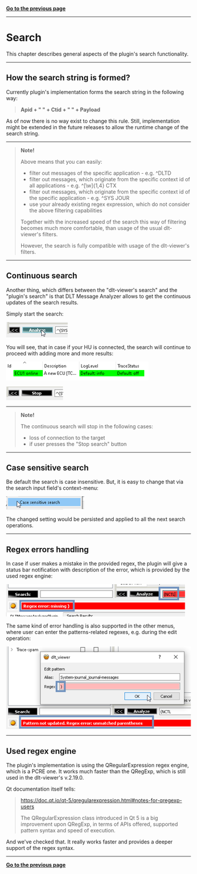 [**Go to the previous page**](../../README.md)

----

# Search

This chapter describes general aspects of the plugin's search functionality.

----

## How the search string is formed?

Currently plugin's implementation forms the search string in the following way:

> **Apid + " " + Ctid + " " + Payload**

As of now there is no way exist to change this rule. Still, implementation might be extended in the future releases to allow the runtime change of the search string.

----

> **Note!**
>
> Above means that you can easily: 
> - filter out messages of the specific application - e.g. ^DLTD
> - filter out messages, which originate from the specific context id of all applications - e.g. ^[\w]{1,4} CTX
> - filter out messages, which originate from the specific context id of the specific application - e.g. ^SYS JOUR
> - use your already existing regex expression, which do not consider the above filtering capabilities
>
> Together with the increased speed of the search this way of filtering becomes much more comfortable, than usage of the usual dlt-viewer's filters.
>
> However, the search is fully compatible with usage of the dlt-viewer's filters.

----

## Continuous search

Another thing, which differs between the "dlt-viewer's search" and the "plugin's search" is that DLT Message Analyzer allows to get the continuous updates of the search results.

Simply start the search:

![Screenshot of the start of the search](./start_search.png)

You will see, that in case if your HU is connected, the search will continue to proceed with adding more and more results:

![Screenshot of the connected ECU](./ECU_connected.png)

![Screenshot of the connected ECU](./search_ongoing.png)

----

> **Note!**
>
> The continuous search will stop in the following cases:
> - loss of connection to the target
> - if user presses the "Stop search" button

----

## Case sensitive search

Be default the search is case insensitive. 
But, it is easy to change that via the search input field's context-menu:

![Screenshot of the "Case sensitive search" context-menu item](./case_sensitive_search.png)

The changed setting would be persisted and applied to all the next search operations.

----

## Regex errors handling

In case if user makes a mistake in the provided regex, the plugin will give a status bar notification with description of the error, which is provided by the used regex engine:

![Screenshot of the attempt to apply regex which contains the error](./regex_with_error.png)

The same kind of error handling is also supported in the other menus, where user can enter the patterns-related regexes, e.g. during the edit operation: 

![Screenshot of the attempt to save the regex which contains the error](./regex_with_error_in_edit_mode.png)

----

## Used regex engine

The plugin's implementation is using the QRegularExpression regex engine, which is a PCRE one.
It works much faster than the QRegExp, which is still used in the dlt-viewer's v.2.19.0.

Qt documentation itself tells:
>https://doc.qt.io/qt-5/qregularexpression.html#notes-for-qregexp-users
>
>The QRegularExpression class introduced in Qt 5 is a big improvement upon QRegExp, in terms of APIs offered, supported pattern syntax and speed of execution. 

And we've checked that. It really works faster and provides a deeper support of the regex syntax.

----

[**Go to the previous page**](../../README.md)